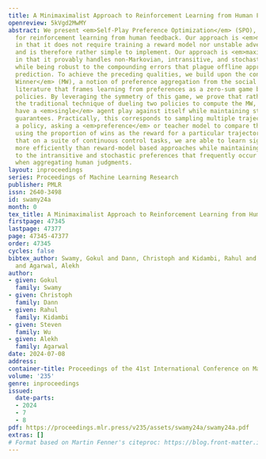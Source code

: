 ```yaml
---
title: A Minimaximalist Approach to Reinforcement Learning from Human Feedback
openreview: 5kVgd2MwMY
abstract: We present <em>Self-Play Preference Optimization</em> (SPO), an algorithm
  for reinforcement learning from human feedback. Our approach is <em>minimalist</em>
  in that it does not require training a reward model nor unstable adversarial training
  and is therefore rather simple to implement. Our approach is <em>maximalist</em>
  in that it provably handles non-Markovian, intransitive, and stochastic preferences
  while being robust to the compounding errors that plague offline approaches to sequential
  prediction. To achieve the preceding qualities, we build upon the concept of a <em>Minimax
  Winner</em> (MW), a notion of preference aggregation from the social choice theory
  literature that frames learning from preferences as a zero-sum game between two
  policies. By leveraging the symmetry of this game, we prove that rather than using
  the traditional technique of dueling two policies to compute the MW, we can simply
  have a <em>single</em> agent play against itself while maintaining strong convergence
  guarantees. Practically, this corresponds to sampling multiple trajectories from
  a policy, asking a <em>preference</em> or teacher model to compare them, and then
  using the proportion of wins as the reward for a particular trajectory. We demonstrate
  that on a suite of continuous control tasks, we are able to learn significantly
  more efficiently than reward-model based approaches while maintaining robustness
  to the intransitive and stochastic preferences that frequently occur in practice
  when aggregating human judgments.
layout: inproceedings
series: Proceedings of Machine Learning Research
publisher: PMLR
issn: 2640-3498
id: swamy24a
month: 0
tex_title: A Minimaximalist Approach to Reinforcement Learning from Human Feedback
firstpage: 47345
lastpage: 47377
page: 47345-47377
order: 47345
cycles: false
bibtex_author: Swamy, Gokul and Dann, Christoph and Kidambi, Rahul and Wu, Steven
  and Agarwal, Alekh
author:
- given: Gokul
  family: Swamy
- given: Christoph
  family: Dann
- given: Rahul
  family: Kidambi
- given: Steven
  family: Wu
- given: Alekh
  family: Agarwal
date: 2024-07-08
address:
container-title: Proceedings of the 41st International Conference on Machine Learning
volume: '235'
genre: inproceedings
issued:
  date-parts:
  - 2024
  - 7
  - 8
pdf: https://proceedings.mlr.press/v235/assets/swamy24a/swamy24a.pdf
extras: []
# Format based on Martin Fenner's citeproc: https://blog.front-matter.io/posts/citeproc-yaml-for-bibliographies/
---
```

